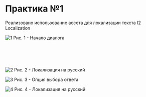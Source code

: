 # Практика №1
Реализовано использование ассета для локализации текста I2 Localization

![1](https://github.com/bakiLin/TRPO/assets/120983857/8df8e8dd-9bd2-45ff-976c-b6381e96261b)
Рис. 1 - Начало диалога
<br />
<br />
<br />
<br />
<br />
<br />
![2](https://github.com/bakiLin/TRPO/assets/120983857/c228444c-48fe-4535-b563-78ad7552d7a8)
Рис. 2 - Локализация на русский


![3](https://github.com/bakiLin/TRPO/assets/120983857/8feab964-1dde-430d-a1b0-e1648d784ff6)
Рис. 3 - Опция выбора ответа


![4](https://github.com/bakiLin/TRPO/assets/120983857/c412306a-50e0-4b26-8725-ed903d52b063)
Рис. 4 - Локализация на русский
